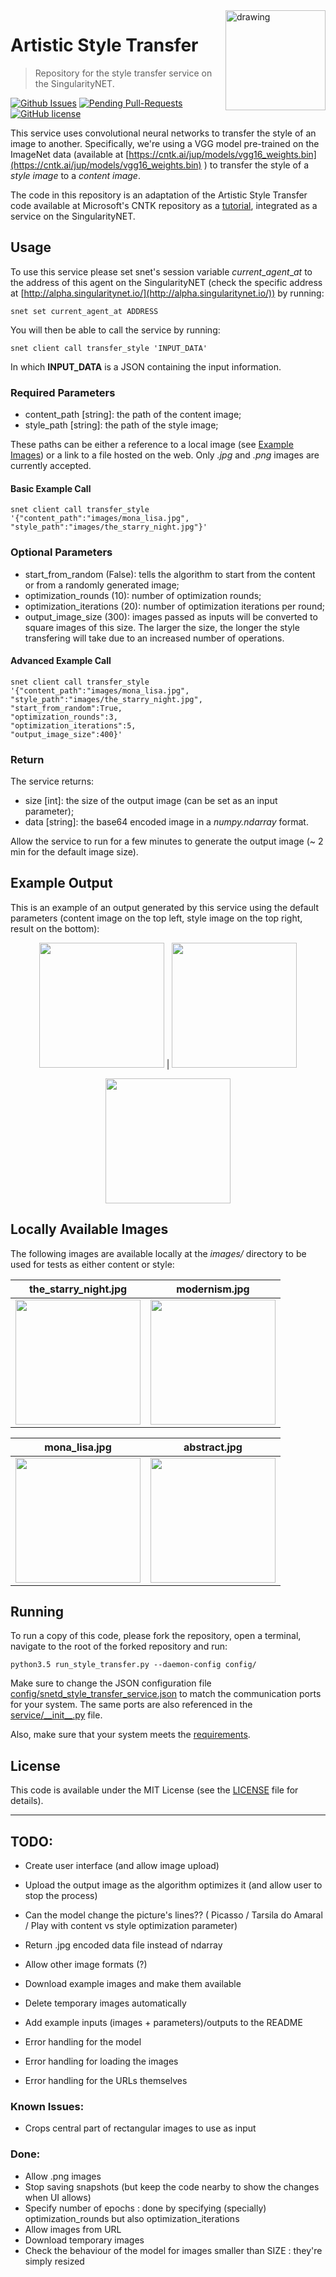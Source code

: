 <a href="https://singularitynet.io/">
<img align="right" src="images/singularityNETblue.png" alt="drawing" width="160"/>
</a>

# Artistic Style Transfer

> Repository for the style transfer service on the SingularityNET.

[![Github Issues](http://githubbadges.herokuapp.com/singnet/style-transfer-service/issues.svg?style=flat-square)](https://github.com/singnet/style-transfer-service/issues/) 
[![Pending Pull-Requests](http://githubbadges.herokuapp.com/singnet/style-transfer-service/pulls.svg?style=flat-square)](https://github.com/singnet/style-transfer-service/pulls) 
[![GitHub license](https://img.shields.io/github/license/Naereen/StrapDown.js.svg)](https://github.com/Naereen/StrapDown.js/blob/master/LICENSE)

This service uses convolutional neural networks to transfer the style of an image to another. Specifically, we're using a VGG model pre-trained on the ImageNet data (available at [https://cntk.ai/jup/models/vgg16_weights.bin](https://cntk.ai/jup/models/vgg16_weights.bin) ) to transfer the style of a _style image_ to a _content image_. 

The code in this repository is an adaptation of the Artistic Style Transfer code available at Microsoft's CNTK repository as a [tutorial](https://github.com/Microsoft/CNTK/blob/master/Tutorials/CNTK_205_Artistic_Style_Transfer.ipynb), integrated as a service on the SingularityNET.

## Usage

To use this service please set snet's session variable _current_\__agent_\__at_ to the address of this agent on the SingularityNET (check the specific address at [http://alpha.singularitynet.io/](http://alpha.singularitynet.io/)) by running:

```
snet set current_agent_at ADDRESS
```

You will then be able to call the service by running:

```
snet client call transfer_style 'INPUT_DATA'
```

In which __INPUT_DATA__ is a JSON containing the input information. 

### Required Parameters

- content_path \[string\]: the path of the content image;
- style_path \[string\]: the path of the style image;

These paths can be either a reference to a local image (see [Example Images](#example-images)) or a link to a file hosted on the web. Only _.jpg_ and _.png_ images are currently accepted.

#### Basic Example Call

```
snet client call transfer_style '{"content_path":"images/mona_lisa.jpg", "style_path":"images/the_starry_night.jpg"}'
```

### Optional Parameters

- start_from_random (False): tells the algorithm to start from the content or from a randomly generated image;
- optimization_rounds (10): number of optimization rounds;
- optimization_iterations (20): number of optimization iterations per round;
- output_image_size (300): images passed as inputs will be converted to square images of this size. The larger the size, the longer the style transfering will take due to an increased number of operations.

#### Advanced Example Call

```
snet client call transfer_style 
'{"content_path":"images/mona_lisa.jpg", 
"style_path":"images/the_starry_night.jpg",
"start_from_random":True,
"optimization_rounds":3,
"optimization_iterations":5,
"output_image_size":400}'
```

### Return

The service returns:

- size \[int\]: the size of the output image (can be set as an input parameter);
- data \[string\]: the base64 encoded image in a _numpy.ndarray_ format.

Allow the service to run for a few minutes to generate the output image (~ 2 min for the default image size).

## Example Output

This is an example of an output generated by this service using the default parameters (content image on the top left, style image on the top right, result on the bottom):

<p align="center">
<img width="200" height="200" src="./images/ramon.png">            | <img width="200" height="200" src="./images/mosaic.png">
</p>

<p align="center">
  <img width="200" height="200" src="./images/output_mosaic.png">
</p>

## Locally Available Images

The following images are available locally at the _images/_ directory to be used for tests as either content or style:

the_starry_night.jpg               | modernism.jpg
:---------------------------------:|:-------------------------:
<img width="200" height="200" src="./images/the_starry_night.jpg"> | <img width="200" height="200" src="./images/modernism.jpg">

mona_lisa.jpg                      | abstract.jpg
:---------------------------------:|:-------------------------:
<img width="200" height="200" src="./images/mona_lisa.jpg">        | <img width="200" height="200" src="./images/abstract.jpg">

## Running

To run a copy of this code, please fork the repository, open a terminal, navigate to the root of the forked repository and run:

```python3
python3.5 run_style_transfer.py --daemon-config config/
```

Make sure to change the JSON configuration file [config/snetd_style_transfer_service.json](./config/snetd_style_transfer_service.json) to match the communication ports for your system. The same ports are also referenced in the [service/\_\_init\_\_.py](./service/__init__.py) file.

Also, make sure that your system meets the [requirements](./service/requirements.txt).

## License

This code is available under the MIT License (see the [LICENSE](LICENSE) file for details).

____________

## TODO:

- Create user interface (and allow image upload)
- Upload the output image as the algorithm optimizes it (and allow user to stop the process)
- Can the model change the picture's lines?? ( Picasso / Tarsila do Amaral / Play with content vs style optimization parameter)
- Return .jpg encoded data file instead of ndarray 
- Allow other image formats (?)
- Download example images and make them available
- Delete temporary images automatically
- Add example inputs (images + parameters)/outputs to the README

- Error handling for the model
- Error handling for loading the images
- Error handling for the URLs themselves

### Known Issues:

- Crops central part of rectangular images to use as input

### Done:

- Allow .png images
- Stop saving snapshots (but keep the code nearby to show the changes when UI allows)
- Specify number of epochs : done by specifying (specially) optimization_rounds but also optimization_iterations
- Allow images from URL
- Download temporary images
- Check the behaviour of the model for images smaller than SIZE : they're simply resized 